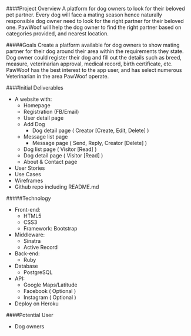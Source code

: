 ####Project Overview
A platform for dog owners to look for their beloved pet partner. Every dog will face a mating season hence naturally responsible dog owner need to look for the right partner for their beloved one. PawWoof will help the dog owner to find the right partner based on categories provided, and nearest location.

#####Goals
Create a platform available for dog owners to show mating partner for their dog around their area within the requirements they state. Dog owner could register their dog and fill out the details such as breed, measure, veterinarian approval, medical record, birth certificate, etc. PawWoof has the best interest to the app user, and has select numerous Veterinarian in the area PawWoof operate.

####Initial Deliverables

- A website with:
    - Homepage
    - Registration (FB/Email)
    - User detail page
    - Add Dog
        - Dog detail page ( Creator [Create, Edit, Delete] )
    - Message list page
        - Message page ( Send, Reply, Creator [Delete] )
    - Dog list page ( Visitor [Read] )
    - Dog detail page ( Visitor [Read] )
    - About & Contact page
- User Stories
- Use Cases
- Wireframes
- Github repo including README.md

#####Technology

- Front-end:
    - HTML5
    - CSS3
    - Framework: Bootstrap
- Middleware:
    - Sinatra
    - Active Record
- Back-end:
    - Ruby
- Database
    - PostgreSQL
- API:
    - Google Maps/Latitude
    - Facebook ( Optional )
    - Instagram ( Optional )
- Deploy on Heroku

####Potential User

- Dog owners